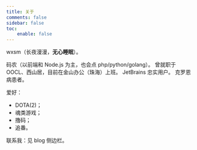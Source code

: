 ```yaml
---
title: 关于
comments: false
sidebar: false
toc:
    enable: false
---
```


wxsm（长夜漫漫，**无心睡眠**）。

码农（以前端和 Node.js 为主，也会点 php/python/golang）。
曾就职于 OOCL、西山居，目前在金山办公（珠海）上班。
JetBrains 忠实用户。
克罗恩病患者。

爱好：

* DOTA(2)；
* 魂类游戏；
* 撸码；
* 追番。

联系我：见 blog 侧边栏。
